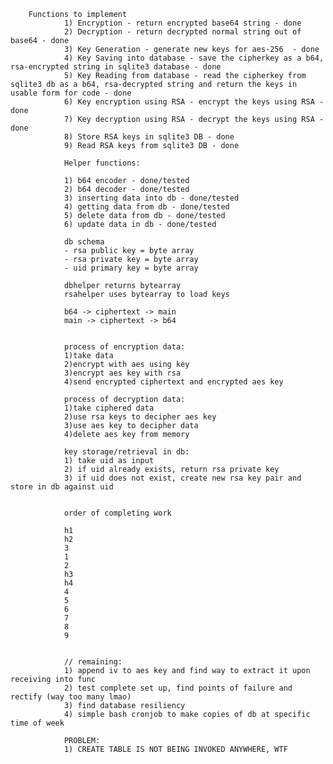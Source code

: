         Functions to implement
                1) Encryption - return encrypted base64 string - done
                2) Decryption - return decrypted normal string out of base64 - done
                3) Key Generation - generate new keys for aes-256  - done
                4) Key Saving into database - save the cipherkey as a b64, rsa-encrypted string in sqlite3 database - done
                5) Key Reading from database - read the cipherkey from sqlite3 db as a b64, rsa-decrypted string and return the keys in usable form for code - done
                6) Key encryption using RSA - encrypt the keys using RSA - done
                7) Key decryption using RSA - decrypt the keys using RSA - done
                8) Store RSA keys in sqlite3 DB - done
                9) Read RSA keys from sqlite3 DB - done
                
                Helper functions:
                
                1) b64 encoder - done/tested
                2) b64 decoder - done/tested
                3) inserting data into db - done/tested
                4) getting data from db - done/tested
                5) delete data from db - done/tested
                6) update data in db - done/tested

                db schema
                - rsa public key = byte array
                - rsa private key = byte array
                - uid primary key = byte array

                dbhelper returns bytearray
                rsahelper uses bytearray to load keys

                b64 -> ciphertext -> main
                main -> ciphertext -> b64


                process of encryption data:
                1)take data
                2)encrypt with aes using key
                3)encrypt aes key with rsa
                4)send encrypted ciphertext and encrypted aes key

                process of decryption data:
                1)take ciphered data
                2)use rsa keys to decipher aes key
                3)use aes key to decipher data
                4)delete aes key from memory

                key storage/retrieval in db:
                1) take uid as input
                2) if uid already exists, return rsa private key
                3) if uid does not exist, create new rsa key pair and store in db against uid
                

                order of completing work

                h1
                h2
                3
                1
                2
                h3
                h4
                4
                5
                6
                7
                8
                9


                // remaining:
                1) append iv to aes key and find way to extract it upon receiving into func
                2) test complete set up, find points of failure and rectify (way too many lmao)
                3) find database resiliency
                4) simple bash cronjob to make copies of db at specific time of week

                PROBLEM:
                1) CREATE TABLE IS NOT BEING INVOKED ANYWHERE, WTF 


